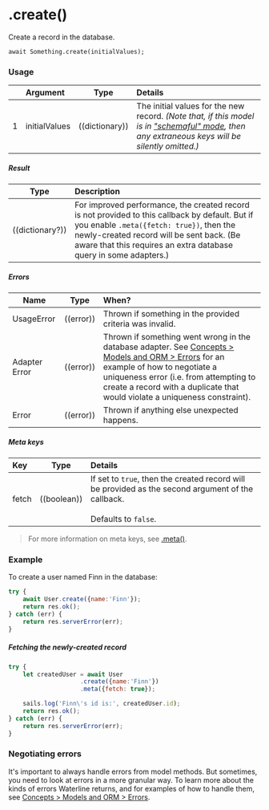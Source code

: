 # .create()

Create a record in the database.

```usage
await Something.create(initialValues);
```

### Usage

|   | Argument            | Type                         | Details                               |
|---|:--------------------|------------------------------|:--------------------------------------|
| 1 | initialValues       | ((dictionary))               | The initial values for the new record.  _(Note that, if this model is in ["schemaful" mode](http://sailsjs.com/documentation/concepts/models-and-orm/model-settings#?schema), then any extraneous keys will be silently omitted.)_

##### Result
  		  
| Type                | Description      |
|---------------------|:-----------------|
| ((dictionary?))	| For improved performance, the created record is not provided to this callback by default.  But if you enable `.meta({fetch: true})`, then the newly-created record will be sent back. (Be aware that this requires an extra database query in some adapters.)

##### Errors

|     Name        | Type                | When? |
|--------------------|---------------------|:---------------------------------------------------------------------------------|
| UsageError			| ((error))           | Thrown if something in the provided criteria was invalid.
| Adapter Error		| ((error))           | Thrown if something went wrong in the database adapter. See [Concepts > Models and ORM > Errors](http://sailsjs.com/documentation/concepts/models-and-orm/errors) for an example of how to negotiate a uniqueness error (i.e. from attempting to create a record with a duplicate that would violate a uniqueness constraint).
| Error				| ((error))           | Thrown if anything else unexpected happens.


##### Meta keys

| Key                 | Type              | Details                                                        |
|:--------------------|-------------------|:---------------------------------------------------------------|
| fetch               | ((boolean))       | If set to `true`, then the created record will be provided as the second argument of the callback.<br/><br/>Defaults to `false`.

> For more information on meta keys, see [.meta()](http://sailsjs.com/documentation/reference/waterline-orm/queries/meta).



### Example

To create a user named Finn in the database:

```javascript
try {
	await User.create({name:'Finn'});
	return res.ok();
} catch (err) {
	return res.serverError(err);
}
```

##### Fetching the newly-created record
```javascript
try {
	let createdUser = await User
					.create({name:'Finn'})
					.meta({fetch: true});

	sails.log('Finn\'s id is:', createdUser.id);
	return res.ok();
} catch (err) {
	return res.serverError(err);
}
```

### Negotiating errors

It's important to always handle errors from model methods.  But sometimes, you need to look at errors in a more granular way. To learn more about the kinds of errors Waterline returns, and for examples of how to handle them, see [Concepts > Models and ORM > Errors](http://sailsjs.com/documentation/concepts/models-and-orm/errors).


<docmeta name="displayName" value=".create()">
<docmeta name="pageType" value="method">
